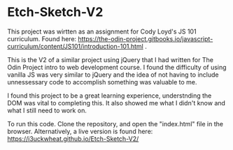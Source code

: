 # Etch-Sketch-V2
This project was wirtten as an assignment for Cody Loyd's JS 101 curriculum. Found here: https://the-odin-project.gitbooks.io/javascript-curriculum/content/JS101/introduction-101.html . 


This is the V2 of a similar project using jQuery that I had written for The Odin Project intro to web development course. I found the difficulty of using vanilla JS was very similar to jQuery and the idea of not having to include unnessessary code to accomplish something was valuable to me.

I found this project to be a great learning experience, understnding the DOM was vital to completing this. It also showed me what I didn't know and what I still need to work on. 


To run this code. Clone the repository, and open the "index.html" file in the browser. Alternatively, a live version is found here: https://i3uckwheat.github.io/Etch-Sketch-V2/
